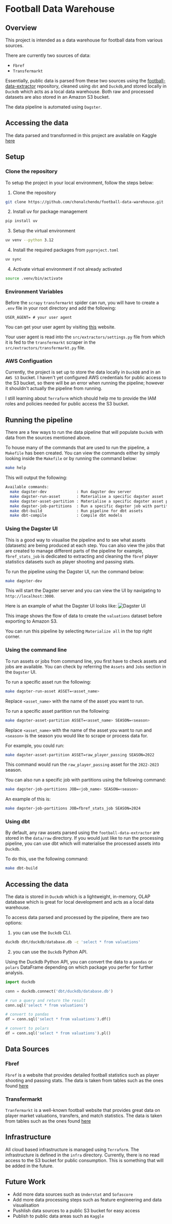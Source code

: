# Football Data Warehouse

## Overview

This project is intended as a data warehouse for football data from various sources.

There are currently two sources of data:

- `Fbref`
- `Transfermarkt`

Essentially, public data is parsed from these two sources using the [football-data-extractor](https://github.com/chonalchendo/football-data-extractor) repository,
cleaned using `dbt` and `Duckdb`,and stored locally in `Duckdb` which acts as a local data warehouse. Both raw and processed
datasets are also stored in an Amazon S3 bucket.

The data pipeline is automated using `Dagster`.

## Accessing the data

The data parsed and transformed in this project are available on Kaggle [here](https://www.kaggle.com/datasets/conalhenderson/football-data-warehouse/data)

## Setup

### Clone the repository

To setup the project in your local environment, follow the steps below:

1. Clone the repository

```bash
git clone https://github.com/chonalchendo/football-data-warehouse.git
```

2. Install uv for package management

```bash
pip install uv
```

3. Setup the virtual environment

```bash
uv venv --python 3.12
```

4. Install the required packages from `pyproject.toml`

```bash
uv sync
```

4. Activate virtual environment if not already activated

```bash
source .venv/bin/activate
```

### Environment Variables

Before the `scrapy` `transfermarkt` spider can run, you will have to create a `.env` file in your root directory
and add the following:

```dotenv
USER_AGENT= # your user agent
```

You can get your user agent by visiting [this](https://www.whatismybrowser.com/detect/what-is-my-user-agent) website.

Your user agent is read into the `src/extractors/settings.py` file from which it is fed to the `transfermarkt` scraper
in the `src/extractors/transfermarkt.py` file.

### AWS Configuation

Currently, the project is set up to store the data locally in `DuckDB` and in an `AWS S3` bucket.
I haven't yet configured AWS credentials for public access to the S3 bucket, so there will be an error
when running the pipeline; however it shouldn't actually the pipeline from running.

I still learning about `Terraform` which should help me to provide the IAM roles and policies needed for
public access the S3 bucket.

## Running the pipeline

There are a few ways to run the data pipeline that will populate `Duckdb` with data from the sources mentioned above.

To house many of the commands that are used to run the pipeline, a `Makefile` has been created. You can view the commands
either by simply looking inside the `Makefile` or by running the command below:

```bash
make help
```

This will output the following:

```bash
Available commands:
  make dagster-dev             : Run dagster dev server
  make dagster-run-asset       : Materialise a specific dagster asset
  make dagster-asset-partition : Materialise a specific dagster asset partition
  make dagster-job-partitions  : Run a specific dagster job with partitions
  make dbt-build               : Run pipeline for dbt assets
  make dbt-compile             : Compile dbt models
```

### Using the Dagster UI

This is a good way to visualise the pipeline and to see what assets (datasets) are being produced at each step.
You can also view the jobs that are created to manage different parts of the pipeline for example, `fbref_stats_job` is dedicated
to extracting and cleaning the `fbref` player statistics datasets such as player shooting and passing stats.

To run the pipeline using the Dagster UI, run the command below:

```bash
make dagster-dev
```

This will start the Dagster server and you can view the UI by navigating to `http://localhost:3000`.

Here is an example of what the Dagster UI looks like:
![Dagster UI](images/valuations_lineage_ui.png)

This image shows the flow of data to create the `valuations` dataset before exporting to Amazon S3.

You can run this pipeline by selecting `Materialize all` in the top right corner.

### Using the command line

To run assets or jobs from command line, you first have to check assets and jobs are available. You can check
by referring the `Assets` and `Jobs` section in the `Dagster` UI.

To run a specific asset run the following:

```bash
make dagster-run-asset ASSET=<asset_name>
```

Replace `<asset_name>` with the name of the asset you want to run.

To run a specific asset partition run the following:

```bash
make dagster-asset-partition ASSET=<asset_name> SEASON=<season>
```

Replace `<asset_name>` with the name of the asset you want to run and `<season>` is the season you would like to scrape or process data for.

For example, you could run:

```bash
make dagster-asset-partition ASSET=raw_player_passing SEASON=2022
```

This command would run the `raw_player_passing` asset for the `2022-2023` season.

You can also run a specific job with partitions using the following command:

```bash
make dagster-job-partitions JOB=<job_name> SEASON=<season>
```

An example of this is:

```bash
make dagster-job-partitions JOB=fbref_stats_job SEASON=2024
```

### Using dbt

By default, any raw assets parsed using the `football-data-extractor` are stored in the `data/raw` directory.
If you would just like to run the processing pipeline, you can use dbt which will materialise the processed
assets into `Duckdb`.

To do this, use the following command:

```bash
make dbt-build
```

## Accessing the data

The data is stored in `Duckdb` which is a lightweight, in-memory, OLAP database which is great for local development and
acts as a local data warehouse.

To access data parsed and processed by the pipeline, there are two options:

1. you can use the `Duckdb` CLI.

```bash
duckdb dbt/duckdb/database.db -c 'select * from valuations'
```

2. you can use the `Duckdb` Python API.

Using the Duckdb Python API, you can convert the data to a `pandas` or `polars` DataFrame depending on which package you perfer for further analysis.

```python
import duckdb

conn = duckdb.connect('dbt/duckdb/database.db')

# run a query and return the result
conn.sql('select * from valuations')

# convert to pandas
df = conn.sql('select * from valuations').df()

# convert to polars
df = conn.sql('select * from valuations').pl()
```

## Data Sources

### Fbref

`Fbref` is a website that provides detailed football statistics such as player shooting and passing stats. The data is taken from tables such as the ones found [here](https://fbref.com/en/comps/Big5/defense/players/Big-5-European-Leagues-Stats#stats_defense)

### Transfermarkt

`Tranfermarkt` is a well-known football website that provides great data on player market valuations, transfers, and match statistics. The data is taken from tables such as the ones found [here](https://www.transfermarkt.co.uk/tottenham-hotspur/kader/verein/148/saison_id/2021/plus/1)

## Infrastructure

All cloud based infrastructure is managed using `Terraform`. The infrastructure is defined in the `infra` directory. Currently, there is no read access to the S3 bucket for public consumption. This is something that will be added in the future.

## Future Work

- Add more data sources such as `Understat` and `Sofascore`
- Add more data processing steps such as feature engineering and data visualisation
- Pushlish data sources to a public S3 bucket for easy access
- Publish to public data areas such as `Kaggle`
